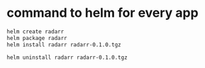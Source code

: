 # command to helm for every app
```bash
helm create radarr
helm package radarr
helm install radarr radarr-0.1.0.tgz

helm uninstall radarr radarr-0.1.0.tgz
```